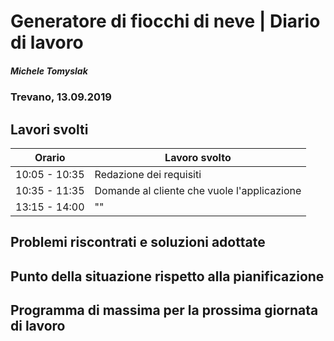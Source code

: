 

# Generatore di fiocchi di neve | Diario di lavoro
##### Michele Tomyslak
### Trevano, 13.09.2019

## Lavori svolti


|Orario        |Lavoro svolto                 |
|--------------|------------------------------|
|10:05 - 10:35 |Redazione dei requisiti          |
|10:35 - 11:35| Domande al cliente che vuole l'applicazione|  
|13:15 - 14:00|""|

##  Problemi riscontrati e soluzioni adottate


##  Punto della situazione rispetto alla pianificazione


## Programma di massima per la prossima giornata di lavoro
